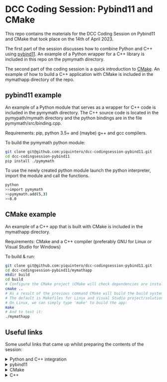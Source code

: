 # DCC Coding Session: Pybind11 and CMake

This repo contains the materials for the DCC Coding Session on Pybind11 and CMake that took place on the 14th of April 2023.

The first part of the session discusses how to combine Python and C++ using [pybind11](https://pybind11.readthedocs.io/en/stable/index.html). An example of a Python wrapper for a C++ library is included in this repo on the pymymath directory.

The second part of the coding session is a quick introduction to [CMake](https://cmake.org/). An example of how to build a C++ application with CMake is included in the mymathapp directory of the repo.

## pybind11 example

An example of a Python module that serves as a wrapper for C++ code is included in the pymymath directory. The C++ source code is located in the pymypath/mymath directory and the python bindings are in the file pymymath/src/binding.cpp.

Requirements: pip, python 3.5+ and (maybe) g++ and gcc compilers.

To build the pymymath python module:
```sh
git clone git@github.com:yiquintero/dcc-codingsession-pybind11.git
cd dcc-codingsession-pybind11
pip install ./pymymath
```

To use the newly created python module launch the python interpreter, import the module and call the functions.
```sh
python
>>import pymymath
>>pymymath.add(5,3)
>>8.0
```

## CMake example

An example of a C++ app that is built with CMake is included in the mymathapp directory.

Requirements: CMake and a C++ compiler (preferably GNU for Linux or Visual Studio for Windows)

To build & run:
```sh
git clone git@github.com:yiquintero/dcc-codingsession-pybind11.git
cd dcc-codingsession-pybind11/mymathapp
mkdir build
cd build
# Configure the CMake project (CMake will check dependencies are installed, detect OS, compiler, etc.)
cmake ..
# As a result of the previous command CMake will build the build system's build files. 
# The default is Makefiles for Linux and Visual Studio project/solution files on Windows.
# On Linux, we can simply type 'make' to build the app:
make
# And to test it:
./mymathapp
```

## Useful links

Some useful links that came up whilst preparing the contents of the session:

<details>
<summary>Python and C++ integration</summary>

  - [Thinking Hybrid: python/c++ Integration - a Slideshare presentation](https://www.slideshare.net/XEmacs/thinking-hybrid-pythonc-integration)
  - [Python calling C++ - a BlueYonder blog post](https://tech.blueyonder.com/python-calling-c++/)
  - [Scientific Programming in Python with C++ extensions - an article by Sam Thompson](https://thompsonsed.co.uk/scientific-programming-in-python-with-c-extensions)
</details>


<details>
<summary>pybind11</summary>

- [C++ in Python the Easy Way! - a very useful Youtube video on how to use pybind11](https://youtu.be/_5T70cAXDJ0)
- [Using pybind11 - part of a 'Computational Statistics in Python' course from Duke University](https://people.duke.edu/~ccc14/cspy/18G_C++_Python_pybind11.html)
- ['Pybind11 - Python on Steroids' by Jan Plhak - a video from CppCon 2017](https://www.youtube.com/watch?v=uM1QQXekhpo)
- ['Introduction to C++ python extensions and embedding Python in C++ Apps' by Diego Rodriguez-Loasada - a video from CppCon2016](https://youtu.be/bJq1n4gQFfw)
- [Pybind11 - SciPy 2021 - a Slideshare presentation](https://www.slideshare.net/HenrySchreiner/pybind11-scipy-2021)
- [Easing Customer Access With pybind11 - blog post by HD Vision Systems](https://www.hdvisionsystems.com/en/blog/pybind11-easing-access/)
</details>


<details>
<summary>CMake</summary>

- [Carpentry tutotial](https://hsf-training.github.io/hsf-training-cmake-webpage/index.html)
</details>


 <details>
 <summary>C++</summary>

- [A set (playlist) of Youtube videos by TheCherno that teaches the basics of C++](https://www.youtube.com/playlist?list=PLlrATfBNZ98dudnM48yfGUldqGD0S4FFb)
- [Comparing Floating Point Numbers - an insightful article from the Random ASCII blog](https://randomascii.wordpress.com/2012/02/25/comparing-floating-point-numbers-2012-edition/)
</details>